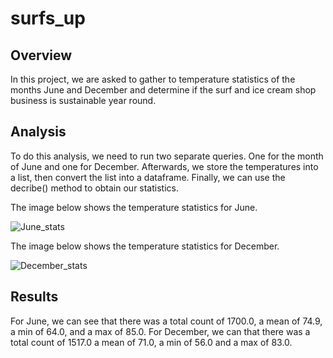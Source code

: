 # surfs_up
## Overview
In this project, we are asked to gather to temperature statistics of the months June and December and determine if the surf and ice cream shop business is sustainable year round. 

## Analysis
To do this analysis, we need to run two separate queries. One for the month of June and one for December. Afterwards, we store the temperatures into a list, then convert the list into a dataframe. Finally, we can use the decribe() method to obtain our statistics.

The image below shows the temperature statistics for June.

![June_stats](https://user-images.githubusercontent.com/80054925/118412361-268f3580-b65f-11eb-8fae-217eb9e26cd6.png)

The image below shows the temperature statistics for December.

![December_stats](https://user-images.githubusercontent.com/80054925/118412383-39096f00-b65f-11eb-9a65-340e77d2f15e.png)

## Results
For June, we can see that there was a total count of 1700.0, a mean of 74.9, a min of 64.0, and a max of 85.0.
For December, we can that there was a total count of 1517.0 a mean of 71.0, a min of 56.0 and a max of 83.0.
